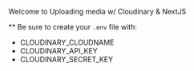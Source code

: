 Welcome to Uploading media w/ Cloudinary & NextJS


** Be sure to create your `.env` file with:
- CLOUDINARY_CLOUDNAME
- CLOUDINARY_API_KEY
- CLOUDINARY_SECRET_KEY


